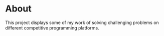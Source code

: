 # **About**

This project displays some of my work of solving challenging problems on different competitive programming platforms.